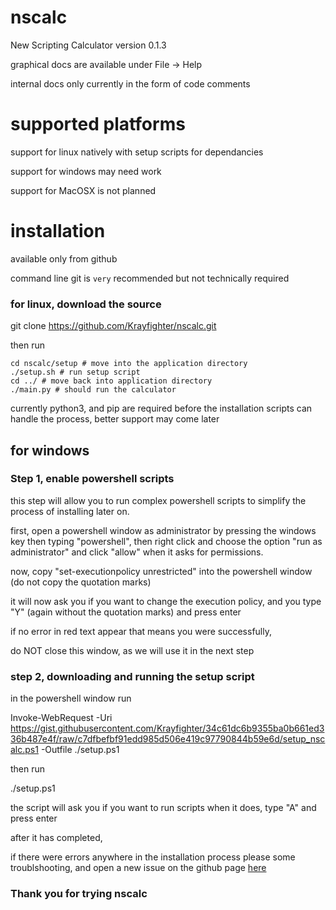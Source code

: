 # nscalc
New Scripting Calculator version 0.1.3

graphical docs are available under File -> Help

internal docs only currently in the form of code comments


# supported platforms

support for linux natively with setup scripts for dependancies

support for windows may need work

support for MacOSX is not planned



# installation


available only from github

command line git is `very` recommended but not technically required


### for linux, download the source

git clone https://github.com/Krayfighter/nscalc.git

then run
```
cd nscalc/setup # move into the application directory
./setup.sh # run setup script
cd ../ # move back into application directory
./main.py # should run the calculator
```

currently python3, and pip are required before the installation
scripts can handle the process, better support may come later




## for windows


### Step 1, enable powershell scripts

this step will allow you to run complex powershell scripts to
simplify the process of installing later on.

first, open a powershell window as administrator by pressing the windows key
then typing "powershell", then right click and choose the option "run as administrator"
and click "allow" when it asks for permissions.

now, copy "set-executionpolicy unrestricted" into the powershell window (do not copy the quotation marks)

it will now ask you if you want to change the execution policy,
and you type "Y" (again without the quotation marks) and press enter

if no error in red text appear that means you were successfully,

do NOT close this window, as we will use it in the next step


### step 2, downloading and running the setup script

in the powershell window run

Invoke-WebRequest -Uri https://gist.githubusercontent.com/Krayfighter/34c61dc6b9355ba0b661ed336b487e4f/raw/c7dfbefbf91edd985d506e419c97790844b59e6d/setup_nscalc.ps1 -Outfile ./setup.ps1

then run

./setup.ps1

the script will ask you if you want to run scripts
when it does, type "A" and press enter

after it has completed, 



if there were errors anywhere in the installation process please
some troublshooting, and open a new issue on the github page [here](https://github.com/Krayfighter/nscalc.git)


### Thank you for trying nscalc
